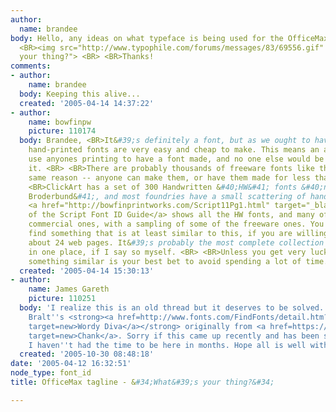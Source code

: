 ```yaml
---
author:
  name: brandee
body: Hello, any ideas on what typeface is being used for the OfficeMax tagline? <BR>
  <BR><img src="http://www.typophile.com/forums/messages/83/69556.gif" alt="What&#39;s
  your thing?"> <BR> <BR>Thanks!
comments:
- author:
    name: brandee
  body: Keeping this alive...
  created: '2005-04-14 14:37:22'
- author:
    name: bowfinpw
    picture: 110174
  body: Brandee, <BR>It&#39;s definitely a font, but as we ought to have in a FAQ,
    hand-printed fonts are very easy and cheap to make. This means an advertiser can
    use anyones printing to have a font made, and no one else would be able to duplicate
    it. <BR> <BR>There are probably thousands of freeware fonts like this, for the
    same reason -- anyone can make them, or have them made for less than $10. <BR>
    <BR>ClickArt has a set of 300 Handwritten &#40;HW&#41; fonts &#40;now sold by
    Broderbund&#41;, and most foundries have a small scattering of hand-printed styles.
    <a href="http://bowfinprintworks.com/Script11Pg1.html" target="_blank">Part 11
    of the Script Font ID Guide</a> shows all the HW fonts, and many of the other
    commercial ones, with a sampling of some of the freeware ones. You can probably
    find something that is at least similar to this, if you are willing to wade through
    about 24 web pages. It&#39;s probably the most complete collection you can see
    in one place, if I say so myself. <BR> <BR>Unless you get very lucky, picking
    something similar is your best bet to avoid spending a lot of time.
  created: '2005-04-14 15:30:13'
- author:
    name: James Gareth
    picture: 110251
  body: 'I realize this is an old thread but it deserves to be solved. This is Lisa
    Bralt''s <strong><a href=http://www.fonts.com/FindFonts/detail.htm?pid=405727
    target=new>Wordy Diva</a></strong> originally from <a href=https://www.chank.com/font_detail.php?sku=5035
    target=new>Chank</a>. Sorry if this came up recently and has been solved. I unfortunately
    I haven''t had the time to be here in months. Hope all is well with you guys though! '
  created: '2005-10-30 08:48:18'
date: '2005-04-12 16:32:51'
node_type: font_id
title: OfficeMax tagline - &#34;What&#39;s your thing?&#34;

---
```

